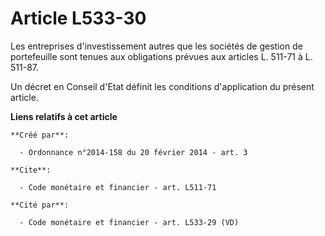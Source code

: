# Article L533-30

Les entreprises d'investissement autres que les sociétés de gestion de portefeuille sont tenues aux obligations prévues aux
articles L. 511-71 à L. 511-87. 

Un décret en Conseil d'Etat définit les conditions d'application du présent article.

**Liens relatifs à cet article**

	**Créé par**:

	  - Ordonnance n°2014-158 du 20 février 2014 - art. 3

	**Cite**:

	  - Code monétaire et financier - art. L511-71

	**Cité par**:

	  - Code monétaire et financier - art. L533-29 (VD)
